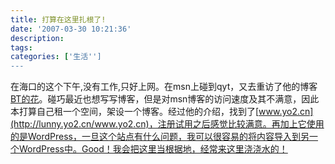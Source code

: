 ```yaml
---
title: 打算在这里扎根了!
date: '2007-03-30 10:21:36'
description: 
tags: 
categories: ['生活'']
---
```


在海口的这个下午,没有工作,只好上网。在msn上碰到qyt，又去重访了他的博客[BT的花](http://www.dup2.org/blog)。碰巧最近也想写写博客，但是对msn博客的访问速度及其不满意，因此本打算自己租一个空间，架设一个博客。经过他的介绍，找到了[www.yo2.cn](http://lunny.yo2.cn/www.yo2.cn)，注册试用之后感觉比较满意。再加上它使用的是WordPress，一旦这个站点有什么问题，我可以很容易的将内容导入到另一个WordPress中。Good！我会把这里当根据地，经常来这里浇浇水的！
